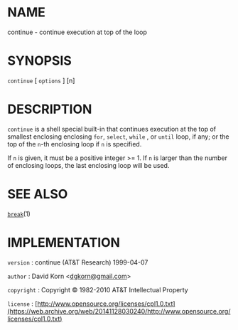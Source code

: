 # NAME

continue - continue execution at top of the loop

# SYNOPSIS

`continue` \[ `options` \] \[n\]

# DESCRIPTION

`continue` is a shell special built-in that continues execution at the
top of smallest enclosing enclosing `for`, `select`, `while` , or
`until` loop, if any; or the top of the `n`-th enclosing loop if `n`
is specified.

If `n` is given, it must be a positive integer &gt;= 1. If `n` is larger
than the number of enclosing loops, the last enclosing loop will be
used.

# SEE ALSO

[`break`](/web/20141128030240/http://www2.research.att.com/~astopen/man/man1/break.html)(1)

# IMPLEMENTATION

`version`
: continue (AT&T Research) 1999-04-07

`author`
: David Korn
    &lt;[dgkorn@gmail.com](https://web.archive.org/web/20141128030240/mailto:dgkorn@gmail.com)&gt;

`copyright`
: Copyright © 1982-2010 AT&T Intellectual Property

`license`
: [http://www.opensource.org/licenses/cpl1.0.txt](https://web.archive.org/web/20141128030240/http://www.opensource.org/licenses/cpl1.0.txt)


